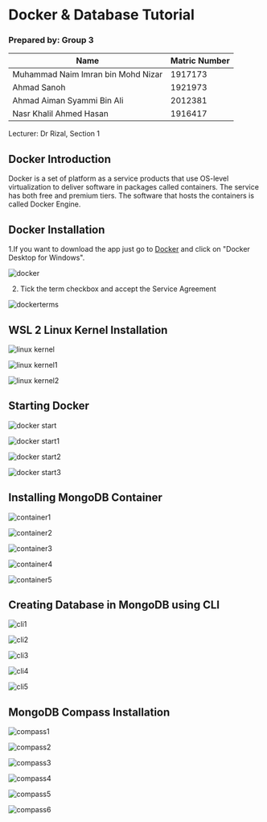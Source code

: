 # Docker & Database Tutorial
### Prepared by: Group 3
Name| Matric Number
------------ | -------------
Muhammad Naim Imran bin Mohd Nizar | 1917173
Ahmad Sanoh |  1921973
Ahmad Aiman Syammi Bin Ali | 2012381
Nasr Khalil Ahmed Hasan |  1916417

Lecturer: Dr Rizal, Section 1

## Docker Introduction
Docker is a set of platform as a service products that use OS-level virtualization to deliver software in packages called containers. The service has both free and premium tiers. The software that hosts the containers is called Docker Engine.

## Docker Installation
1.If you want to download the app just go to [Docker](https://docs.docker.com/desktop/windows/install/) and click on "Docker Desktop for Windows".

![docker](https://user-images.githubusercontent.com/76858112/174468652-24116d06-72e5-43c8-9dbe-4127086a4c38.png)

2. Tick the term checkbox and accept the Service Agreement

![dockerterms](https://user-images.githubusercontent.com/76858112/174468667-c809befa-c51e-42f2-95cb-c2e8a0a09122.png)


## WSL 2 Linux Kernel Installation 

![linux kernel](https://user-images.githubusercontent.com/76858112/174470589-88490dcb-5abb-4fe7-8321-bac8654eadbd.png)

![linux kernel1](https://user-images.githubusercontent.com/76858112/174470657-4fbc3968-24d5-4df2-8180-684eee00d6cc.png)

![linux kernel2](https://user-images.githubusercontent.com/76858112/174470690-37eca532-636e-4896-9e19-8eb4d13c6367.png)

## Starting Docker

![docker start](https://user-images.githubusercontent.com/76858112/174470864-0fe3ae66-bdd7-4b55-8d67-044b444f8dcb.png)

![docker start1](https://user-images.githubusercontent.com/76858112/174470963-f23f5d83-4b0f-467e-8ad9-0efffaf51bbd.png)

![docker start2](https://user-images.githubusercontent.com/76858112/174470976-2d536229-c44f-4576-a202-93db19bec326.png)

![docker start3](https://user-images.githubusercontent.com/76858112/174471016-80520633-47f1-47c3-9bf8-19408c7977fb.png)


## Installing MongoDB Container

![container1](https://user-images.githubusercontent.com/76858112/174485270-c5c77f93-4d8b-4fee-97c9-f5db444d5187.png)

![container2](https://user-images.githubusercontent.com/76858112/174485283-98a60091-c400-472c-a650-bcfa98cc640c.png)

![container3](https://user-images.githubusercontent.com/76858112/174485304-4b59e009-43aa-4b02-8993-1cb760eb1a08.png)

![container4](https://user-images.githubusercontent.com/76858112/174485312-4911fdee-f755-44a2-ae75-dc536979f278.png)

![container5](https://user-images.githubusercontent.com/76858112/174485336-4c0139be-38a8-4104-9880-b48ff4317f76.png)


## Creating Database in MongoDB using CLI

![cli1](https://user-images.githubusercontent.com/76858112/174485416-ba055e92-502e-46f3-8b1e-4ef7647fda61.png)

![cli2](https://user-images.githubusercontent.com/76858112/174485424-98674acf-106d-4b31-ad0b-68e86b15fa6d.png)

![cli3](https://user-images.githubusercontent.com/76858112/174485431-4128fb1f-3fa7-450c-97aa-824383c23d37.png)

![cli4](https://user-images.githubusercontent.com/76858112/174485436-c817de36-2b31-4c32-b8f6-87c2ad63777a.png)

![cli5](https://user-images.githubusercontent.com/76858112/174485440-a29dceaa-e61f-498b-9d77-157dd1524366.png)

## MongoDB Compass Installation

![compass1](https://user-images.githubusercontent.com/76858112/174485523-b72cf459-6881-4fcf-972f-a27b21bfee6d.png)

![compass2](https://user-images.githubusercontent.com/76858112/174485526-7ee81a79-b271-4d4e-8bc9-c10d30e178fb.png)

![compass3](https://user-images.githubusercontent.com/76858112/174485533-8a070226-1120-469f-86aa-bcdc600646bc.png)

![compass4](https://user-images.githubusercontent.com/76858112/174485538-a33b2414-a51d-42aa-b91f-44c136540692.png)

![compass5](https://user-images.githubusercontent.com/76858112/174485539-b1c918d0-7dd8-430d-b481-69817958b460.png)

![compass6](https://user-images.githubusercontent.com/76858112/174485540-8912b870-902c-4c67-820c-46255b960abb.png)











